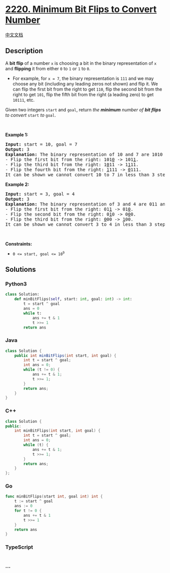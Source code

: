 # [2220. Minimum Bit Flips to Convert Number](https://leetcode.com/problems/minimum-bit-flips-to-convert-number)

[中文文档](/solution/2200-2299/2220.Minimum%20Bit%20Flips%20to%20Convert%20Number/README.md)

## Description

<p>A <strong>bit flip</strong> of a number <code>x</code> is choosing a bit in the binary representation of <code>x</code> and <strong>flipping</strong> it from either <code>0</code> to <code>1</code> or <code>1</code> to <code>0</code>.</p>

<ul>
	<li>For example, for <code>x = 7</code>, the binary representation is <code>111</code> and we may choose any bit (including any leading zeros not shown) and flip it. We can flip the first bit from the right to get <code>110</code>, flip the second bit from the right to get <code>101</code>, flip the fifth bit from the right (a leading zero) to get <code>10111</code>, etc.</li>
</ul>

<p>Given two integers <code>start</code> and <code>goal</code>, return<em> the <strong>minimum</strong> number of <strong>bit flips</strong> to convert </em><code>start</code><em> to </em><code>goal</code>.</p>

<p>&nbsp;</p>
<p><strong class="example">Example 1:</strong></p>

<pre>
<strong>Input:</strong> start = 10, goal = 7
<strong>Output:</strong> 3
<strong>Explanation:</strong> The binary representation of 10 and 7 are 1010 and 0111 respectively. We can convert 10 to 7 in 3 steps:
- Flip the first bit from the right: 101<u>0</u> -&gt; 101<u>1</u>.
- Flip the third bit from the right: 1<u>0</u>11 -&gt; 1<u>1</u>11.
- Flip the fourth bit from the right: <u>1</u>111 -&gt; <u>0</u>111.
It can be shown we cannot convert 10 to 7 in less than 3 steps. Hence, we return 3.</pre>

<p><strong class="example">Example 2:</strong></p>

<pre>
<strong>Input:</strong> start = 3, goal = 4
<strong>Output:</strong> 3
<strong>Explanation:</strong> The binary representation of 3 and 4 are 011 and 100 respectively. We can convert 3 to 4 in 3 steps:
- Flip the first bit from the right: 01<u>1</u> -&gt; 01<u>0</u>.
- Flip the second bit from the right: 0<u>1</u>0 -&gt; 0<u>0</u>0.
- Flip the third bit from the right: <u>0</u>00 -&gt; <u>1</u>00.
It can be shown we cannot convert 3 to 4 in less than 3 steps. Hence, we return 3.
</pre>

<p>&nbsp;</p>
<p><strong>Constraints:</strong></p>

<ul>
	<li><code>0 &lt;= start, goal &lt;= 10<sup>9</sup></code></li>
</ul>

## Solutions

<!-- tabs:start -->

### **Python3**

```python
class Solution:
    def minBitFlips(self, start: int, goal: int) -> int:
        t = start ^ goal
        ans = 0
        while t:
            ans += t & 1
            t >>= 1
        return ans
```

### **Java**

```java
class Solution {
    public int minBitFlips(int start, int goal) {
        int t = start ^ goal;
        int ans = 0;
        while (t != 0) {
            ans += t & 1;
            t >>= 1;
        }
        return ans;
    }
}
```

### **C++**

```cpp
class Solution {
public:
    int minBitFlips(int start, int goal) {
        int t = start ^ goal;
        int ans = 0;
        while (t) {
            ans += t & 1;
            t >>= 1;
        }
        return ans;
    }
};
```

### **Go**

```go
func minBitFlips(start int, goal int) int {
	t := start ^ goal
	ans := 0
	for t != 0 {
		ans += t & 1
		t >>= 1
	}
	return ans
}
```

### **TypeScript**

```ts

```

### **...**

```

```

<!-- tabs:end -->
